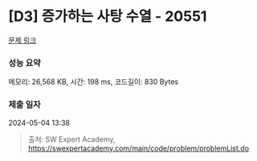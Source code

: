 # [D3] 증가하는 사탕 수열 - 20551 

[문제 링크](https://swexpertacademy.com/main/code/problem/problemDetail.do?contestProbId=AY4XhKTKU0IDFARM) 

### 성능 요약

메모리: 26,568 KB, 시간: 198 ms, 코드길이: 830 Bytes

### 제출 일자

2024-05-04 13:38



> 출처: SW Expert Academy, https://swexpertacademy.com/main/code/problem/problemList.do